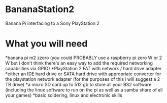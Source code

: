 # BananaStation2
Banana Pi interfacing to a Sony PlayStation 2
# What you will need
  *banana pi m2 zzero (you could PROBABLY use a raspberry pi zero W or 2 W but i don't think there's an easy way to add the required networking capabilities via GPIO)
  *PlayStation 2 FAT with network / hard drive adapter
  *either an IDE hard drive or SATA hard drive with appropriate converter for the playstation network adapter (for the purposes of this i will suggest a 2 TB drive)
  *a micro SD card up to 512 gb to store all your BS2 software (including the linux software to run on the pi as well as a samba share of all your games)
  *basic soldering, linux and electronic skills


